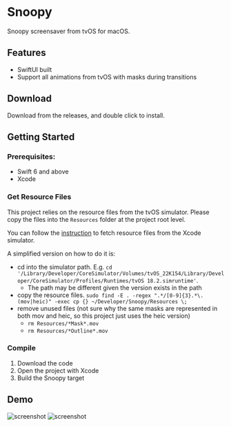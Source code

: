 # Snoopy
Snoopy screensaver from tvOS for macOS.

## Features
* SwiftUI built
* Support all animations from tvOS with masks during transitions

## Download
Download from the releases, and double click to install.

## Getting Started

### Prerequisites:
* Swift 6 and above
* Xcode

### Get Resource Files
This project relies on the resource files from the tvOS simulator.
Please copy the files into the `Resources` folder at the project root level.

You can follow the [instruction](https://github.com/user-attachments/assets/d3faed3f-44f3-476b-9822-26835c8d32f7) to fetch resource files from the Xcode simulator.

A simplified version on how to do it is:
* cd into the simulator path. E.g. `cd '/Library/Developer/CoreSimulator/Volumes/tvOS_22K154/Library/Developer/CoreSimulator/Profiles/Runtimes/tvOS 18.2.simruntime'`. 
    * The path may be different given the version exists in the path
* copy the resource files. `sudo find -E . -regex ".*/[0-9]{3}.*\.(mov|heic)" -exec cp {} ~/Developer/Snoopy/Resources \;`
* remove unused files (not sure why the same masks are represented in both mov and heic, so this project just uses the heic version)
    * `rm Resources/*Mask*.mov`
    * `rm Resources/*Outline*.mov`

### Compile
1. Download the code
2. Open the project with Xcode
3. Build the Snoopy target

## Demo
![screenshot](https://github.com/user-attachments/assets/88ebe8b2-e70b-44a4-89fa-339a833303a7)
![screenshot](https://github.com/user-attachments/assets/d3faed3f-44f3-476b-9822-26835c8d32f7)
